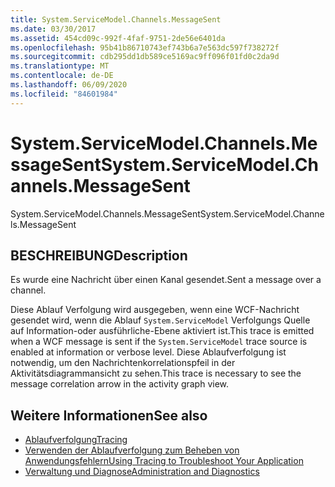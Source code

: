 ```yaml
---
title: System.ServiceModel.Channels.MessageSent
ms.date: 03/30/2017
ms.assetid: 454cd09c-992f-4faf-9751-2de56e6401da
ms.openlocfilehash: 95b41b86710743ef743b6a7e563dc597f738272f
ms.sourcegitcommit: cdb295dd1db589ce5169ac9ff096f01fd0c2da9d
ms.translationtype: MT
ms.contentlocale: de-DE
ms.lasthandoff: 06/09/2020
ms.locfileid: "84601984"
---
```

# <a name="systemservicemodelchannelsmessagesent"></a><span data-ttu-id="65c97-102">System.ServiceModel.Channels.MessageSent</span><span class="sxs-lookup"><span data-stu-id="65c97-102">System.ServiceModel.Channels.MessageSent</span></span>
<span data-ttu-id="65c97-103">System.ServiceModel.Channels.MessageSent</span><span class="sxs-lookup"><span data-stu-id="65c97-103">System.ServiceModel.Channels.MessageSent</span></span>  
  
## <a name="description"></a><span data-ttu-id="65c97-104">BESCHREIBUNG</span><span class="sxs-lookup"><span data-stu-id="65c97-104">Description</span></span>  
 <span data-ttu-id="65c97-105">Es wurde eine Nachricht über einen Kanal gesendet.</span><span class="sxs-lookup"><span data-stu-id="65c97-105">Sent a message over a channel.</span></span>  
  
 <span data-ttu-id="65c97-106">Diese Ablauf Verfolgung wird ausgegeben, wenn eine WCF-Nachricht gesendet wird, wenn die Ablauf `System.ServiceModel` Verfolgungs Quelle auf Information-oder ausführliche-Ebene aktiviert ist.</span><span class="sxs-lookup"><span data-stu-id="65c97-106">This trace is emitted when a WCF message is sent if the `System.ServiceModel` trace source is enabled at information or verbose level.</span></span> <span data-ttu-id="65c97-107">Diese Ablaufverfolgung ist notwendig, um den Nachrichtenkorrelationspfeil in der Aktivitätsdiagrammansicht zu sehen.</span><span class="sxs-lookup"><span data-stu-id="65c97-107">This trace is necessary to see the message correlation arrow in the activity graph view.</span></span>  
  
## <a name="see-also"></a><span data-ttu-id="65c97-108">Weitere Informationen</span><span class="sxs-lookup"><span data-stu-id="65c97-108">See also</span></span>

- [<span data-ttu-id="65c97-109">Ablaufverfolgung</span><span class="sxs-lookup"><span data-stu-id="65c97-109">Tracing</span></span>](index.md)
- [<span data-ttu-id="65c97-110">Verwenden der Ablaufverfolgung zum Beheben von Anwendungsfehlern</span><span class="sxs-lookup"><span data-stu-id="65c97-110">Using Tracing to Troubleshoot Your Application</span></span>](using-tracing-to-troubleshoot-your-application.md)
- [<span data-ttu-id="65c97-111">Verwaltung und Diagnose</span><span class="sxs-lookup"><span data-stu-id="65c97-111">Administration and Diagnostics</span></span>](../index.md)
